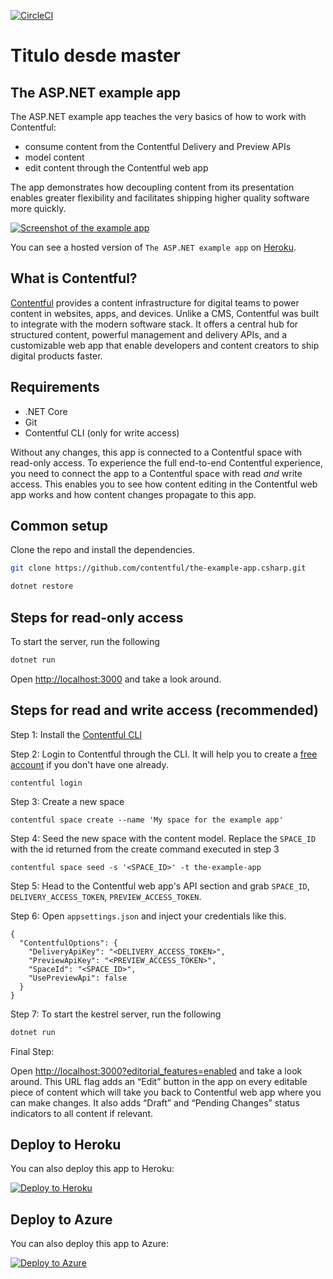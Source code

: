 [![CircleCI](https://img.shields.io/circleci/project/github/contentful/the-example-app.csharp.svg)](https://circleci.com/gh/contentful/the-example-app.csharp)


# Titulo desde master

## The ASP.NET example app

The ASP.NET example app teaches the very basics of how to work with Contentful:

- consume content from the Contentful Delivery and Preview APIs
- model content
- edit content through the Contentful web app

The app demonstrates how decoupling content from its presentation enables greater flexibility and facilitates shipping higher quality software more quickly.

<a href="https://the-example-app-csharp.herokuapp.com/" target="_blank"><img src="https://images.contentful.com/88dyiqcr7go8/50rjTJcWm4wAuW8AQwIQeI/37a924b510db89d228b4214f8508829c/the-example-app-csharp.herokuapp.com.png" alt="Screenshot of the example app"/></a>

You can see a hosted version of `The ASP.NET example app` on <a href="https://the-example-app-csharp.herokuapp.com/" target="_blank">Heroku</a>.

## What is Contentful?
[Contentful](https://www.contentful.com) provides a content infrastructure for digital teams to power content in websites, apps, and devices. Unlike a CMS, Contentful was built to integrate with the modern software stack. It offers a central hub for structured content, powerful management and delivery APIs, and a customizable web app that enable developers and content creators to ship digital products faster.

## Requirements

* .NET Core
* Git
* Contentful CLI (only for write access)

Without any changes, this app is connected to a Contentful space with read-only access. To experience the full end-to-end Contentful experience, you need to connect the app to a Contentful space with read _and_ write access. This enables you to see how content editing in the Contentful web app works and how content changes propagate to this app.

## Common setup

Clone the repo and install the dependencies.

```bash
git clone https://github.com/contentful/the-example-app.csharp.git
```

```bash
dotnet restore
```

## Steps for read-only access

To start the server, run the following

```bash
dotnet run
```

Open [http://localhost:3000](http://localhost:3000) and take a look around. 


## Steps for read and write access (recommended)

Step 1: Install the [Contentful CLI](https://www.npmjs.com/package/contentful-cli)

Step 2: Login to Contentful through the CLI. It will help you to create a [free account](https://www.contentful.com/sign-up/) if you don't have one already.
```
contentful login
```
Step 3: Create a new space
```
contentful space create --name 'My space for the example app'
```
Step 4: Seed the new space with the content model. Replace the `SPACE_ID` with the id returned from the create command executed in step 3
```
contentful space seed -s '<SPACE_ID>' -t the-example-app
```
Step 5: Head to the Contentful web app's API section and grab `SPACE_ID`, `DELIVERY_ACCESS_TOKEN`, `PREVIEW_ACCESS_TOKEN`. 

Step 6: Open `appsettings.json` and inject your credentials like this.

```
{
  "ContentfulOptions": {
    "DeliveryApiKey": "<DELIVERY_ACCESS_TOKEN>",
    "PreviewApiKey": "<PREVIEW_ACCESS_TOKEN>",
    "SpaceId": "<SPACE_ID>",
    "UsePreviewApi": false
  }
}
```

Step 7: To start the kestrel server, run the following
```bash
dotnet run
```
Final Step:

Open [http://localhost:3000?editorial_features=enabled](http://localhost:3000?editorial_features=enabled) and take a look around. This URL flag adds an “Edit” button in the app on every editable piece of content which will take you back to Contentful web app where you can make changes. It also adds “Draft” and “Pending Changes” status indicators to all content if relevant.

## Deploy to Heroku
You can also deploy this app to Heroku:

[![Deploy to Heroku](https://www.herokucdn.com/deploy/button.svg)](https://heroku.com/deploy)

## Deploy to Azure
You can also deploy this app to Azure:

[![Deploy to Azure](http://azuredeploy.net/deploybutton.png)](https://azuredeploy.net/)

